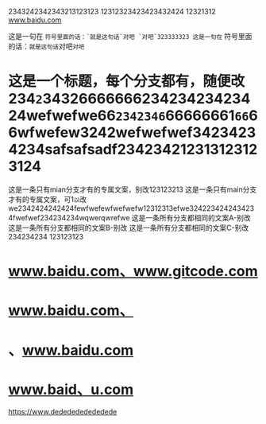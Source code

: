 2343242342343213123123
12312323423423432424
12321312
www.baidu.com

这是一句在 `` 符号里面的话：`就是这句话`对吧 `对吧`323333323
这是一句在 `` 符号里面的话：`就是这句话`对吧`对吧`
# 这是一个标题，每个分支都有，随便改234` 2 `3432666666623423423423424wefwefwe66`2342346`66666661`66`66wfwefew3242wefwefwef34234234234safsafsadf234234212313123123124
这是一条只有mian分支才有的专属文案，别改123123213
这是一条只有main分支才有的专属文案，可1`以`改we2342424242424fewfwefewfwefwefw12312313efwe3242234242434234fwefwef234234234wqwerqwrefwe
这是一条所有分支都相同的文案A-别改
这是一条所有分支都相同的文案B-别改
这是一条所有分支都相同的文案C-别改
234234234
123123123

# www.baidu.com、www.gitcode.com
# www.baidu.com、
# 、www.baidu.com
# www.baid、u.com

https://www.dededededededede
